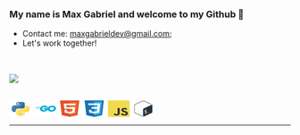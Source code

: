 ### My name is Max Gabriel and welcome to my Github 👋 



-  Contact me: maxgabrieldev@gmail.com;
- Let's work together!
<br>

  <a href="https://github.com/anuraghazra/github-readme-stats"><img align="center" src="https://github-readme-stats.vercel.app/api/top-langs/?username=maxgabrieldev&layout=compact&theme=dracula&hide_border=true" /></a>

<div style="display: inline_block"><br>
  <img align="center" alt="Max-Python" height="30" width="40" src="https://raw.githubusercontent.com/devicons/devicon/master/icons/python/python-original.svg">
  <img align="center" alt="Max-Go" height="30" width="40" src="https://raw.githubusercontent.com/devicons/devicon/refs/heads/master/icons/go/go-original-wordmark.svg">
  <img align="center" alt="Max-HTML" height="30" width="40" src="https://raw.githubusercontent.com/devicons/devicon/master/icons/html5/html5-original.svg">
  <img align="center" alt="Max-CSS" height="30" width="40" src="https://raw.githubusercontent.com/devicons/devicon/master/icons/css3/css3-original.svg">
  <img align="center" alt="Max-JS" height="30" width="40" src="https://raw.githubusercontent.com/devicons/devicon/master/icons/javascript/javascript-original.svg">
  <img align="center" alt="Max-Bash" height="30" width="40" src="https://raw.githubusercontent.com/devicons/devicon/refs/heads/master/icons/bash/bash-original.svg">
</div>

<hr>


</div>
